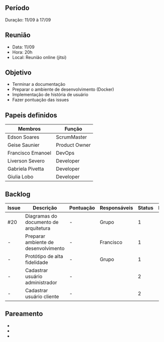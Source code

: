 ## Período
Duração: 11/09 à 17/09


## Reunião
* Data: 11/09
* Hora: 20h
* Local: Reunião online (jitsi)


## Objetivo
* Terminar a documentação
* Preparar o ambiente de desenvolvimento (Docker)
* Implementação de história de usuário 
* Fazer pontuação das issues


## Papeis definidos
| Membros  |  Função  |
| ------------------- | ------------------- |
|  Edson Soares |  ScrumMaster |
|  Geise Saunier |  Product Owner |
|  Francisco Emanoel |  DevOps |
|  Liverson Severo |  Developer |
|  Gabriela Pivetta |  Developer |
|  Giulia Lobo |  Developer |


## Backlog
| Issue | Descrição | Pontuação | Responsáveis | Status | Prioridade |
| ------------------- | ------------------- | ------------------- | ------------------- | ------------------- |------------------- | 
| #20 |  Diagramas do documento de arquitetura  |  - | Grupo  |  1 | 
| -  |  Preparar ambiente de desenvolvimento | -  | Francisco  | 1  | 
| -  | Protótipo de alta fidelidade  |  - | Grupo  |  1 | 
| -  |  Cadastrar usuário administrador |  - |   | 2  | 
| -  | Cadastrar usuário cliente  | -  |   |  2 | 


## Pareamento
- 
- 
- 
